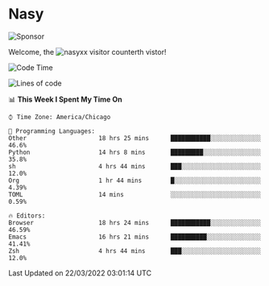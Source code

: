 # Nasy

<!--
<p align="center">
<img height="200" src="https://github-readme-stats.vercel.app/api?username=nasyxx&count_private=true&show_icons=true&theme=dracula&include_all_commits=true"/>
<img height="200" src="https://github-readme-stats.vercel.app/api/top-langs/?username=nasyxx&theme=dracula&hide=html,jupyter+notebook&count_private=true&show_icons=true"/>
</p>

  
----------------
-->

![Sponsor](https://img.shields.io/static/v1.svg?label=Sponsor&message=%E2%9D%A4&logo=GitHub&style=flat&color=pink)
 
Welcome, the ![nasyxx visitor counter](https://count.getloli.com/get/@nasyxx?theme=rule34)th vistor!
 
<!--START_SECTION:waka-->
![Code Time](http://img.shields.io/badge/Code%20Time-2%2C059%20hrs%2053%20mins-blue)

![Lines of code](https://img.shields.io/badge/From%20Hello%20World%20I%27ve%20Written-5%20Million%20lines%20of%20code-blue)

📊 **This Week I Spent My Time On** 

```text
⌚︎ Time Zone: America/Chicago

💬 Programming Languages: 
Other                    18 hrs 25 mins      ███████████░░░░░░░░░░░░░░   46.6% 
Python                   14 hrs 8 mins       █████████░░░░░░░░░░░░░░░░   35.8% 
sh                       4 hrs 44 mins       ███░░░░░░░░░░░░░░░░░░░░░░   12.0% 
Org                      1 hr 44 mins        █░░░░░░░░░░░░░░░░░░░░░░░░   4.39% 
TOML                     14 mins             ░░░░░░░░░░░░░░░░░░░░░░░░░   0.59%

🔥 Editors: 
Browser                  18 hrs 24 mins      ███████████░░░░░░░░░░░░░░   46.59% 
Emacs                    16 hrs 21 mins      ██████████░░░░░░░░░░░░░░░   41.41% 
Zsh                      4 hrs 44 mins       ███░░░░░░░░░░░░░░░░░░░░░░   12.0%

```


 Last Updated on 22/03/2022 03:01:14 UTC
<!--END_SECTION:waka-->

<!-- ![visitors](https://visitor-badge.laobi.icu/badge?page_id=nasyxx.nasyxx) -->
